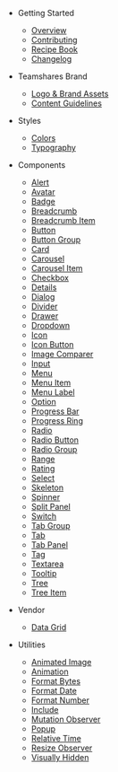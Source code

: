 - Getting Started

  - [Overview](/)
  - [Contributing](/teamshares/contributing)
  - [Recipe Book](/teamshares/recipes)
  - [Changelog](/teamshares/changelog)

- Teamshares Brand
  - [Logo & Brand Assets](/teamshares/logo-assets)
  - [Content Guidelines](/teamshares/content)

- Styles

  - [Colors](/tokens/ts-colors)
  - [Typography](/tokens/ts-typography)

- Components

  - [Alert](/components/alert)
  - [Avatar](/components/avatar)
  - [Badge](/components/badge)
  - [Breadcrumb](/components/breadcrumb)
  - [Breadcrumb Item](/components/breadcrumb-item)
  - [Button](/components/button)
  - [Button Group](/components/button-group)
  - [Card](/components/card)
  - [Carousel](/components/carousel)
  - [Carousel Item](/components/carousel-item)
  - [Checkbox](/components/checkbox)
  <!-- - [Color Picker](/components/color-picker) -->
  - [Details](/components/details)
  - [Dialog](/components/dialog)
  - [Divider](/components/divider)
  - [Drawer](/components/drawer)
  - [Dropdown](/components/dropdown)
  - [Icon](/components/icon)
  - [Icon Button](/components/icon-button)
  - [Image Comparer](/components/image-comparer)
  - [Input](/components/input)
  - [Menu](/components/menu)
  - [Menu Item](/components/menu-item)
  - [Menu Label](/components/menu-label)
  - [Option](/components/option)
  - [Progress Bar](/components/progress-bar)
  - [Progress Ring](/components/progress-ring)
  <!-- - [QR Code](/components/qr-code) -->
  - [Radio](/components/radio)
  - [Radio Button](/components/radio-button)
  - [Radio Group](/components/radio-group)
  - [Range](/components/range)
  - [Rating](/components/rating)
  - [Select](/components/select)
  - [Skeleton](/components/skeleton)
  - [Spinner](/components/spinner)
  - [Split Panel](/components/split-panel)
  - [Switch](/components/switch)
  - [Tab Group](/components/tab-group)
  - [Tab](/components/tab)
  - [Tab Panel](/components/tab-panel)
  - [Tag](/components/tag)
  - [Textarea](/components/textarea)
  - [Tooltip](/components/tooltip)
  - [Tree](/components/tree)
  - [Tree Item](/components/tree-item)
  <!--plop:component-->

- Vendor

  - [Data Grid](/vendor/data-grid.md)

<!-- - Design Tokens

  - [Typography](/tokens/typography)
  - [Color](/tokens/color)
  - [Spacing](/tokens/spacing)
  - [Elevation](/tokens/elevation)
  - [Border Radius](/tokens/border-radius)
  - [Transition](/tokens/transition)
  - [Z-index](/tokens/z-index)
  - [More](/tokens/more) -->

- Utilities

  - [Animated Image](/components/animated-image)
  - [Animation](/components/animation)
  - [Format Bytes](/components/format-bytes)
  - [Format Date](/components/format-date)
  - [Format Number](/components/format-number)
  - [Include](/components/include)
  - [Mutation Observer](/components/mutation-observer)
  - [Popup](/components/popup)
  - [Relative Time](/components/relative-time)
  - [Resize Observer](/components/resize-observer)
  - [Visually Hidden](/components/visually-hidden)

<!-- - Shoelace

  - [Overview](/getting-started/overview)
  - [Installation](/getting-started/installation)
  - [Usage](/getting-started/usage)
  <!-- - [Themes](/getting-started/themes) -->
  <!-- - [Customizing](/getting-started/customizing)
  - [Form Controls](/getting-started/form-controls)
  - [Localization](/getting-started/localization) -->

<!-- - Frameworks -->

  <!-- - [React](/frameworks/react)
  - [Vue](/frameworks/vue)
  - [Angular](/frameworks/angular) -->

<!-- - Resources -->

  <!-- - [Community](/resources/community)
  - [Accessibility](/resources/accessibility)
  - [Contributing](/resources/contributing)
  - [Changelog](/resources/changelog) -->

<!-- - Tutorials -->

  <!-- - [Integrating with Laravel](/tutorials/integrating-with-laravel)
  - [Integrating with NextJS](/tutorials/integrating-with-nextjs)
  - [Integrating with Rails](/tutorials/integrating-with-rails) -->
